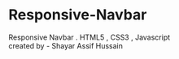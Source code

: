 # Responsive-Navbar
Responsive Navbar . HTML5 , CSS3 , Javascript
<br>
created by - Shayar Assif Hussain
